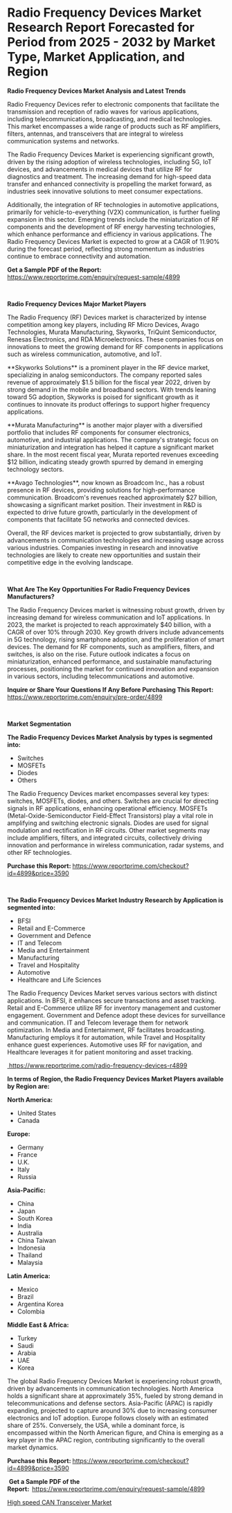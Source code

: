 <p><h1>Radio Frequency Devices Market Research Report Forecasted for Period from 2025 -  2032 by Market Type, Market Application, and Region</h1></p><p><strong>Radio Frequency Devices Market Analysis and Latest Trends</strong></p>
<p><p>Radio Frequency Devices refer to electronic components that facilitate the transmission and reception of radio waves for various applications, including telecommunications, broadcasting, and medical technologies. This market encompasses a wide range of products such as RF amplifiers, filters, antennas, and transceivers that are integral to wireless communication systems and networks.</p><p>The Radio Frequency Devices Market is experiencing significant growth, driven by the rising adoption of wireless technologies, including 5G, IoT devices, and advancements in medical devices that utilize RF for diagnostics and treatment. The increasing demand for high-speed data transfer and enhanced connectivity is propelling the market forward, as industries seek innovative solutions to meet consumer expectations. </p><p>Additionally, the integration of RF technologies in automotive applications, primarily for vehicle-to-everything (V2X) communication, is further fueling expansion in this sector. Emerging trends include the miniaturization of RF components and the development of RF energy harvesting technologies, which enhance performance and efficiency in various applications. The Radio Frequency Devices Market is expected to grow at a CAGR of 11.90% during the forecast period, reflecting strong momentum as industries continue to embrace connectivity and automation.</p></p>
<p><strong>Get a Sample PDF of the Report:&nbsp;</strong> <a href="https://www.reportprime.com/enquiry/request-sample/4899?utm_campaign=3360&utm_medium=2&utm_source=Github&utm_content=ia&utm_term=19032025&utm_id=radio-frequency-devices">https://www.reportprime.com/enquiry/request-sample/4899</a></p>
<p>&nbsp;</p>
<p><strong>Radio Frequency Devices Major Market Players</strong></p>
<p><p>The Radio Frequency (RF) Devices market is characterized by intense competition among key players, including RF Micro Devices, Avago Technologies, Murata Manufacturing, Skyworks, TriQuint Semiconductor, Renesas Electronics, and RDA Microelectronics. These companies focus on innovations to meet the growing demand for RF components in applications such as wireless communication, automotive, and IoT.</p><p>**Skyworks Solutions** is a prominent player in the RF device market, specializing in analog semiconductors. The company reported sales revenue of approximately $1.5 billion for the fiscal year 2022, driven by strong demand in the mobile and broadband sectors. With trends leaning toward 5G adoption, Skyworks is poised for significant growth as it continues to innovate its product offerings to support higher frequency applications.</p><p>**Murata Manufacturing** is another major player with a diversified portfolio that includes RF components for consumer electronics, automotive, and industrial applications. The company's strategic focus on miniaturization and integration has helped it capture a significant market share. In the most recent fiscal year, Murata reported revenues exceeding $12 billion, indicating steady growth spurred by demand in emerging technology sectors.</p><p>**Avago Technologies**, now known as Broadcom Inc., has a robust presence in RF devices, providing solutions for high-performance communication. Broadcom's revenues reached approximately $27 billion, showcasing a significant market position. Their investment in R&D is expected to drive future growth, particularly in the development of components that facilitate 5G networks and connected devices.</p><p>Overall, the RF devices market is projected to grow substantially, driven by advancements in communication technologies and increasing usage across various industries. Companies investing in research and innovative technologies are likely to create new opportunities and sustain their competitive edge in the evolving landscape.</p></p>
<p>&nbsp;</p>
<p><strong>What Are The Key Opportunities For Radio Frequency Devices Manufacturers?</strong></p>
<p><p>The Radio Frequency Devices market is witnessing robust growth, driven by increasing demand for wireless communication and IoT applications. In 2023, the market is projected to reach approximately $40 billion, with a CAGR of over 10% through 2030. Key growth drivers include advancements in 5G technology, rising smartphone adoption, and the proliferation of smart devices. The demand for RF components, such as amplifiers, filters, and switches, is also on the rise. Future outlook indicates a focus on miniaturization, enhanced performance, and sustainable manufacturing processes, positioning the market for continued innovation and expansion in various sectors, including telecommunications and automotive.</p></p>
<p><strong>Inquire or Share Your Questions If Any Before Purchasing This Report:</strong> <a href="https://www.reportprime.com/enquiry/pre-order/4899?utm_campaign=3360&utm_medium=2&utm_source=Github&utm_content=ia&utm_term=19032025&utm_id=radio-frequency-devices">https://www.reportprime.com/enquiry/pre-order/4899</a></p>
<p>&nbsp;</p>
<p><strong>Market Segmentation</strong></p>
<p><strong>The Radio Frequency Devices Market Analysis by types is segmented into:</strong></p>
<p><ul><li>Switches</li><li>MOSFETs</li><li>Diodes</li><li>Others</li></ul></p>
<p><p>The Radio Frequency Devices market encompasses several key types: switches, MOSFETs, diodes, and others. Switches are crucial for directing signals in RF applications, enhancing operational efficiency. MOSFETs (Metal-Oxide-Semiconductor Field-Effect Transistors) play a vital role in amplifying and switching electronic signals. Diodes are used for signal modulation and rectification in RF circuits. Other market segments may include amplifiers, filters, and integrated circuits, collectively driving innovation and performance in wireless communication, radar systems, and other RF technologies.</p></p>
<p><strong>Purchase this Report:&nbsp;</strong><a href="https://www.reportprime.com/checkout?id=4899&price=3590&utm_campaign=3360&utm_medium=2&utm_source=Github&utm_content=ia&utm_term=19032025&utm_id=radio-frequency-devices">https://www.reportprime.com/checkout?id=4899&price=3590</a></p>
<p>&nbsp;</p>
<p><strong>The Radio Frequency Devices Market Industry Research by Application is segmented into:</strong></p>
<p><ul><li>BFSI</li><li>Retail and E-Commerce</li><li>Government and Defence</li><li>IT and Telecom</li><li>Media and Entertainment</li><li>Manufacturing</li><li>Travel and Hospitality</li><li>Automotive</li><li>Healthcare and Life Sciences</li></ul></p>
<p><p>The Radio Frequency Devices Market serves various sectors with distinct applications. In BFSI, it enhances secure transactions and asset tracking. Retail and E-Commerce utilize RF for inventory management and customer engagement. Government and Defence adopt these devices for surveillance and communication. IT and Telecom leverage them for network optimization. In Media and Entertainment, RF facilitates broadcasting. Manufacturing employs it for automation, while Travel and Hospitality enhance guest experiences. Automotive uses RF for navigation, and Healthcare leverages it for patient monitoring and asset tracking.</p></p>
<p><a href="https://www.reportprime.com/radio-frequency-devices-r4899?utm_campaign=3360&utm_medium=2&utm_source=Github&utm_content=ia&utm_term=19032025&utm_id=radio-frequency-devices">&nbsp;https://www.reportprime.com/radio-frequency-devices-r4899</a></p>
<p><strong>In terms of Region, the Radio Frequency Devices Market Players available by Region are:</strong></p>
<p>
    <p> <strong> North America: </strong>
        <ul>
            <li>United States</li>
            <li>Canada</li>
        </ul>
        </p> 
    <p> <strong> Europe: </strong>
        <ul>
            <li>Germany</li>
            <li>France</li>
            <li>U.K.</li>
            <li>Italy</li>
            <li>Russia</li>
        </ul>
        </p> 
    <p> <strong> Asia-Pacific: </strong>
        <ul>
            <li>China</li>
            <li>Japan</li>
            <li>South Korea</li>
            <li>India</li>
            <li>Australia</li>
            <li>China Taiwan</li>
            <li>Indonesia</li>
            <li>Thailand</li>
            <li>Malaysia</li>
        </ul>
        </p> 
    <p> <strong> Latin America: </strong>
        <ul>
            <li>Mexico</li>
            <li>Brazil</li>
            <li>Argentina Korea</li>
            <li>Colombia</li>
        </ul>
        </p> 
    <p> <strong> Middle East & Africa: </strong>
        <ul>
            <li>Turkey</li>
            <li>Saudi</li>
            <li>Arabia</li>
            <li>UAE</li>
            <li>Korea</li>
        </ul>
    </p>
    </p>
<p><p>The global Radio Frequency Devices Market is experiencing robust growth, driven by advancements in communication technologies. North America holds a significant share at approximately 35%, fueled by strong demand in telecommunications and defense sectors. Asia-Pacific (APAC) is rapidly expanding, projected to capture around 30% due to increasing consumer electronics and IoT adoption. Europe follows closely with an estimated share of 25%. Conversely, the USA, while a dominant force, is encompassed within the North American figure, and China is emerging as a key player in the APAC region, contributing significantly to the overall market dynamics.</p></p>
<p><strong>Purchase this Report: </strong><a href="https://www.reportprime.com/checkout?id=4899&price=3590&utm_campaign=3360&utm_medium=2&utm_source=Github&utm_content=ia&utm_term=19032025&utm_id=radio-frequency-devices">https://www.reportprime.com/checkout?id=4899&price=3590</a></p>
<p>&nbsp;<strong>Get a Sample PDF of the Report:&nbsp;&nbsp;</strong><a href="https://www.reportprime.com/enquiry/request-sample/4899?utm_campaign=3360&utm_medium=2&utm_source=Github&utm_content=ia&utm_term=19032025&utm_id=radio-frequency-devices">https://www.reportprime.com/enquiry/request-sample/4899</a></p>
<p><strong></strong></p>
<p><p><a href="https://github.com/ijffseandy/Market-Research-Report-List-1/blob/main/high-speed-can-transceiver-market.md?utm_campaign=3360&utm_medium=2&utm_source=Github&utm_content=ia&utm_term=19032025&utm_id=radio-frequency-devices">High speed CAN Transceiver Market</a></p></p>